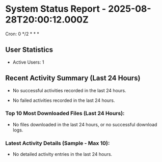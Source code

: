 # System Status Report - 2025-08-28T20:00:12.000Z

Cron: 0 */2 * * *

## User Statistics
- Active Users: 1

## Recent Activity Summary (Last 24 Hours)
- No successful activities recorded in the last 24 hours.

- No failed activities recorded in the last 24 hours.

### Top 10 Most Downloaded Files (Last 24 Hours):
- No files downloaded in the last 24 hours, or no successful download logs.

### Latest Activity Details (Sample - Max 10):
- No detailed activity entries in the last 24 hours.

